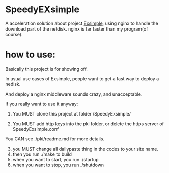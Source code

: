 # SpeedyEXsimple
A acceleration solution about project [Exsimple](https://github.com/XenoAmess/EXsimple),
using nginx to handle the download part of the netdisk.
nginx is far faster than my program(of course).
	
# how to use:
Basically this project is for showing off.

In usual use cases of Exsimple, people want to get a fast way to deploy a nedisk.

And deploy a nginx middleware sounds crazy, and unacceptable.

If you really want to use it anyway:
 
1. You MUST clone this project at folder /SpeedyExsimple/

2. You MUST add http keys into the pki folder, or delete the https server of SpeedyExsimple.conf

You CAN see ./pki/readme.md for more details.

3. you MUST change all dailypaste thing in the codes to your site name.
4. then you run ./make to build
5. when you want to start, you run ./startup
6. when you want to stop, you run ./shutdown

 
  